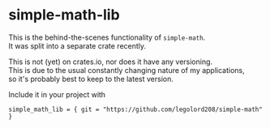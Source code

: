 # simple-math-lib

This is the behind-the-scenes functionality of `simple-math`.  
It was split into a separate crate recently.

This is not (yet) on crates.io, nor does it have any versioning.  
This is due to the usual constantly changing nature of my applications,  
so it's probably best to keep to the latest version.

Include it in your project with
```
simple_math_lib = { git = "https://github.com/legolord208/simple-math" }
```
